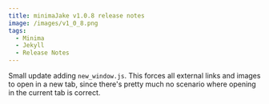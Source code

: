 ```yaml
---
title: minimaJake v1.0.8 release notes
image: /images/v1_0_8.png
tags:
  - Minima
  - Jekyll
  - Release Notes
---
```


Small update adding `new_window.js`. This forces all external links and images to open in a new tab, since there's pretty much no scenario where opening in the current tab is correct.
